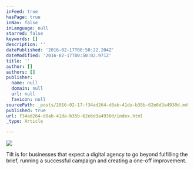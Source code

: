 ```yaml
---
inFeed: true
hasPage: true
inNav: false
inLanguage: null
starred: false
keywords: []
description: ''
datePublished: '2016-02-17T00:50:22.204Z'
dateModified: '2016-02-17T00:50:02.971Z'
title: ''
author: []
authors: []
publisher:
  name: null
  domain: null
  url: null
  favicon: null
sourcePath: _posts/2016-02-17-f34ad264-d8ab-41da-b35b-62e6d3a4930d.md
published: true
url: f34ad264-d8ab-41da-b35b-62e6d3a4930d/index.html
_type: Article

---
```

![](https://the-grid-user-content.s3-us-west-2.amazonaws.com/7a62b5dc-b6dd-464b-b88d-d04264043bfb.jpg)

Tilt is for businesses that expect a digital agency to go beyond fulfilling the brief, running a successful campaign and creating a one-off improvement.